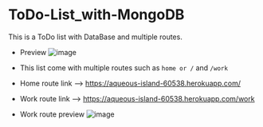 # ToDo-List_with-MongoDB
This is a ToDo list with DataBase and multiple routes.

- Preview
![image](https://user-images.githubusercontent.com/85868593/188215047-da24d4b1-b25a-4981-a083-de3d7013b9cc.png)

- This list come with multiple routes such as `home or /` and `/work`
- Home route link --> https://aqueous-island-60538.herokuapp.com/
- Work route link --> https://aqueous-island-60538.herokuapp.com/work

- Work route preview
![image](https://user-images.githubusercontent.com/85868593/188215543-f3712f8a-b52a-419e-96f4-a73673b2c355.png)
